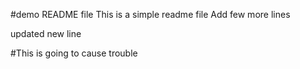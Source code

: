 #demo README file
This is a simple readme file
Add few more lines

updated new line

#This is going to cause trouble